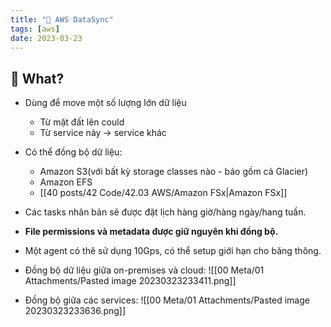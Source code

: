 ```yaml
---
title: "🌱 AWS DataSync"
tags: [aws]
date: 2023-03-23
---
```


## 🌿 What?
- Dùng để move một số lượng lớn dữ liệu 
	- Từ mặt đất lên could
	- Từ service này -> service khác
- Có thể đồng bộ dữ liệu:
	- Amazon S3(với bất kỳ storage classes nào - bảo gồm cả Glacier)
	- Amazon EFS
	- [[40 posts/42 Code/42.03 AWS/Amazon FSx|Amazon FSx]]
- Các tasks nhân bản sẽ được đặt lịch hàng giờ/hàng ngày/hang tuần.
- **File permissions và metadata được giữ nguyên khi đồng bộ.**
- Một agent có thê sử dụng 10Gps, có thể setup giới hạn cho băng thông.

- Đồng bộ dữ liệu giữa on-premises và cloud:
![[00 Meta/01 Attachments/Pasted image 20230323233411.png]]

- Đồng bộ giữa các services:
![[00 Meta/01 Attachments/Pasted image 20230323233636.png]]
